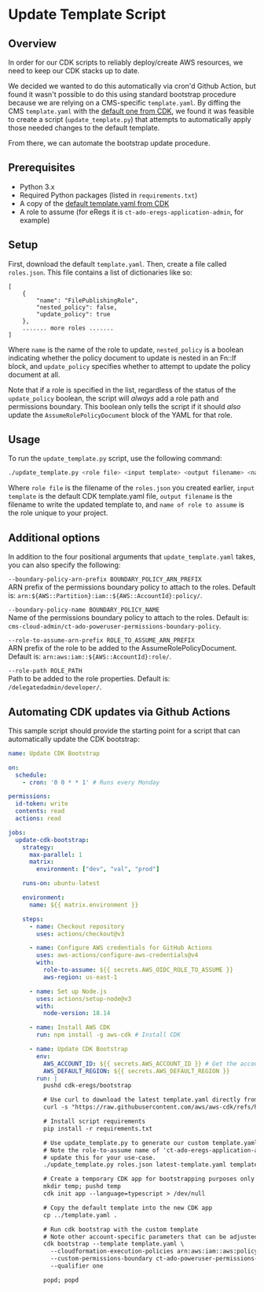 # Update Template Script

## Overview

In order for our CDK scripts to reliably deploy/create AWS resources, we need to keep our CDK stacks up to date.

We decided we wanted to do this automatically via cron'd Github Action, but found it wasn't possible to do this using standard bootstrap procedure because we are relying on a CMS-specific `template.yaml`.  By diffing the CMS `template.yaml` with the [default one from CDK](https://github.com/aws/aws-cdk/blob/main/packages/aws-cdk/lib/api/bootstrap/bootstrap-template.yaml), we found it was feasible to create a script (`update_template.py`) that attempts to automatically apply those needed changes to the default template.

From there, we can automate the bootstrap update procedure.

## Prerequisites

- Python 3.x
- Required Python packages (listed in `requirements.txt`)
- A copy of the [default template.yaml from CDK](https://github.com/aws/aws-cdk/blob/main/packages/aws-cdk/lib/api/bootstrap/bootstrap-template.yaml)
- A role to assume (for eRegs it is `ct-ado-eregs-application-admin`, for example)

## Setup

First, download the default `template.yaml`. Then, create a file called `roles.json`. This file contains a list of dictionaries like so:

```jsonc
[
    {
        "name": "FilePublishingRole",
        "nested_policy": false,
        "update_policy": true
    },
    ....... more roles .......
]
```

Where `name` is the name of the role to update, `nested_policy` is a boolean indicating whether the policy document to update is nested in an Fn::If block, and `update_policy` specifies whether to attempt to update the policy document at all.

Note that if a role is specified in the list, regardless of the status of the `update_policy` boolean, the script will _always_ add a role path and permissions boundary. This boolean only tells the script if it should _also_ update the `AssumeRolePolicyDocument` block of the YAML for that role.

## Usage

To run the `update_template.py` script, use the following command:
```sh
./update_template.py <role file> <input template> <output filename> <name of role to assume>
```
Where `role file` is the filename of the `roles.json` you created earlier, `input template` is the default CDK template.yaml file, `output filename` is the filename to write the updated template to, and `name of role to assume` is the role unique to your project.

## Additional options

In addition to the four positional arguments that `update_template.yaml` takes, you can also specify the following: 

`--boundary-policy-arn-prefix BOUNDARY_POLICY_ARN_PREFIX`<br/>
ARN prefix of the permissions boundary policy to attach to the roles. Default is: `arn:${AWS::Partition}:iam::${AWS::AccountId}:policy/`.

`--boundary-policy-name BOUNDARY_POLICY_NAME`<br/>
Name of the permissions boundary policy to attach to the roles. Default is: `cms-cloud-admin/ct-ado-poweruser-permissions-boundary-policy`.

`--role-to-assume-arn-prefix ROLE_TO_ASSUME_ARN_PREFIX`<br/>
ARN prefix of the role to be added to the AssumeRolePolicyDocument. Default is: `arn:aws:iam::${AWS::AccountId}:role/`.

`--role-path ROLE_PATH`<br/>
Path to be added to the role properties. Default is: `/delegatedadmin/developer/`.

## Automating CDK updates via Github Actions

This sample script should provide the starting point for a script that can automatically update the CDK bootstrap:

```yaml
name: Update CDK Bootstrap

on:
  schedule:
    - cron: '0 0 * * 1' # Runs every Monday 

permissions:
  id-token: write
  contents: read
  actions: read

jobs:
  update-cdk-bootstrap:
    strategy:
      max-parallel: 1
      matrix:
        environment: ["dev", "val", "prod"]

    runs-on: ubuntu-latest

    environment:
      name: ${{ matrix.environment }}

    steps:
      - name: Checkout repository
        uses: actions/checkout@v3

      - name: Configure AWS credentials for GitHub Actions
        uses: aws-actions/configure-aws-credentials@v4
        with:
          role-to-assume: ${{ secrets.AWS_OIDC_ROLE_TO_ASSUME }}
          aws-region: us-east-1

      - name: Set up Node.js
        uses: actions/setup-node@v3
        with:
          node-version: 18.14

      - name: Install AWS CDK
        run: npm install -g aws-cdk # Install CDK

      - name: Update CDK Bootstrap
        env:
          AWS_ACCOUNT_ID: ${{ secrets.AWS_ACCOUNT_ID }} # Get the account ID and region
          AWS_DEFAULT_REGION: ${{ secrets.AWS_DEFAULT_REGION }}
        run: |
          pushd cdk-eregs/bootstrap

          # Use curl to download the latest template.yaml directly from the CDK repo
          curl -s "https://raw.githubusercontent.com/aws/aws-cdk/refs/heads/main/packages/aws-cdk/lib/api/bootstrap/bootstrap-template.yaml" -o latest-template.yaml > /dev/null

          # Install script requirements
          pip install -r requirements.txt

          # Use update_template.py to generate our custom template.yaml
          # Note the role-to-assume name of 'ct-ado-eregs-application-admin',
          # update this for your use-case.
          ./update_template.py roles.json latest-template.yaml template.yaml ct-ado-eregs-application-admin

          # Create a temporary CDK app for bootstrapping purposes only
          mkdir temp; pushd temp
          cdk init app --language=typescript > /dev/null

          # Copy the default template into the new CDK app
          cp ../template.yaml .

          # Run cdk bootstrap with the custom template
          # Note other account-specific parameters that can be adjusted for your use-case
          cdk bootstrap --template template.yaml \
            --cloudformation-execution-policies arn:aws:iam::aws:policy/AdministratorAccess,arn:aws:iam::${AWS_ACCOUNT_ID}:policy/ADO-Restriction-Policy,arn:aws:iam::${AWS_ACCOUNT_ID}:policy/CMSApprovedAWSServices \
            --custom-permissions-boundary ct-ado-poweruser-permissions-boundary-policy \
            --qualifier one

          popd; popd
```
